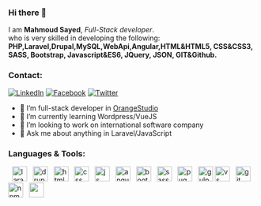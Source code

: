 ### Hi there 👋

I am <strong>Mahmoud Sayed</strong>, <i>Full-Stack developer</i>. <br>
who is very skilled in developing the following:<br>
<strong>PHP,Laravel,Drupal,MySQL,WebApi,Angular,HTML&HTML5, CSS&CSS3, SASS, Bootstrap, Javascript&ES6, JQuery, JSON, 
GIT&Github.</strong>

 ### Contact:

 <a href="https://www.linkedin.com/in/mahmoud-sayed-862524147/" target="_blank"><img src="https://img.shields.io/badge/LinkedIn-%230077B5.svg?&style=flat-square&logo=linkedin&logoColor=white" alt="LinkedIn"></a>
  <a href="https://www.facebook.com/MahmoudSayedHassan96" target="_blank"><img src="https://img.shields.io/badge/Facebook-%231877F2.svg?&style=flat-square&logo=facebook&logoColor=white" alt="Facebook"></a>
   <a href="https://www.twitter.com/MahmoudSayed_96" target="_blank"><img src="https://img.shields.io/badge/twitter-%231FA1F1?style=flat&logo=twitter&logoColor=white" alt="Twitter"></a>


- 🔭 I’m full-stack developer in <a href="http://orangestudio.com/" target="_blank">OrangeStudio</a>
- 🌱 I’m currently learning Wordpress/VueJS
- 👯 I’m looking to work on international software company
- 💬 Ask me about anything in Laravel/JavaScript

### Languages & Tools:
&nbsp; <img src="https://upload.wikimedia.org/wikipedia/commons/thumb/9/9a/Laravel.svg/1200px-Laravel.svg.png" width="30px" height="30px" alt="laravel">
&nbsp; <img src="https://cdn.iconscout.com/icon/free/png-512/drupal-22-1175227.png" width="30px" height="30px" alt="drupal">
&nbsp; <img src="https://cdn1.iconfinder.com/data/icons/logotypes/32/badge-html-5-512.png" width="30px" height="30px" alt="html">
&nbsp; <img src="https://cdn.iconscout.com/icon/free/png-512/css-118-569410.png" width="30px" height="30px" alt="css">
&nbsp; <img src="https://www.freepnglogos.com/uploads/javascript-png/javascript-vector-logo-yellow-png-transparent-javascript-vector-12.png" width="30px" height="30px" alt="js">
&nbsp; <img src="https://lh3.googleusercontent.com/proxy/CxcNpwzzLzPnMAY-rqLAq9mwyGOJVIJ4Z1TiD5xtX2SAXUk12zj4YFm9hV6A5NJN3sjAxct-QL8aBeAJs7PWm0Ijg4DBequ4P85MFR2zVMQKPVMg-0A" width="30px" height="30px" alt="angular"> &nbsp; <img src="https://i.stack.imgur.com/dMXbE.png" width="30px" height="30px" alt="bootstrap">
&nbsp; <img src="https://cdn.worldvectorlogo.com/logos/sass-1.svg" width="30px" height="30px" alt="sass">
&nbsp; <img src="https://symbols.getvecta.com/stencil_92/60_pug.cf15eb50e7.png" width="30px" height="30px" alt="pug js">
&nbsp; <img src="https://cdn.iconscout.com/icon/free/png-256/gulp-226000.png" width="30px" height="30px" alt="gulp">
<img src="https://upload.wikimedia.org/wikipedia/commons/thumb/2/2d/Visual_Studio_Code_1.18_icon.svg/1028px-Visual_Studio_Code_1.18_icon.svg.png" width="30px" height="30px" alt="vs code"> &nbsp; <img src="https://upload.wikimedia.org/wikipedia/commons/thumb/3/3f/Git_icon.svg/1024px-Git_icon.svg.png" width="30px" height="30px" alt="git"> &nbsp; <img src="https://cdn.iconscout.com/icon/free/png-256/npm-3-1175132.png" width="30px" height="30px" alt="npm">
&nbsp; <img src="" width="30px" height="30px" alt="">
